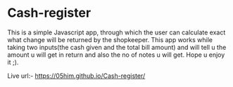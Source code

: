 # Cash-register
 This is a simple Javascript app, through which the user can calculate exact what change will be returned by the shopkeeper.
This app works while taking two inputs(the cash given and the total bill amount) and will tell u the amount u will get in return and also the no of notes u will get.
Hope u enjoy it ;).

Live url:- https://05him.github.io/Cash-register/



